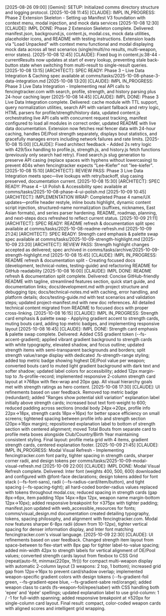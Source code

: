 [2025-08-26 09:00] [Gemini]: SETUP: Initialized comms directory structure and logging protocol.
[2025-10-08 11:45] [CLAUDE]: IMPL IN_PROGRESS: Phase 2 Extension Skeleton - Setting up Manifest V3 foundation with context menu, modal injection, and mock data services
[2025-10-08 12:30] [CLAUDE]: IMPL DONE: Phase 2 Extension Skeleton complete. Delivered: manifest.json, background.js, content.js, modal.css, mock data utilities, placeholder icons, and README with testing instructions. Extension loads via "Load Unpacked" with context menu functional and modal displaying mock data across all test scenarios (single/multi/no results, multi-weapon, error states).
[2025-10-08 12:45] [CLAUDE]: Fixed bug in content.js:38-44 - currentResults now updates at start of every lookup, preventing stale back-button state when switching from multi-result to single-result queries.
[2025-10-08 13:15] [ARCHITECT]: SPEC READY: Phase 3 – Live Data Integration & Caching spec available at comms/tasks/2025-10-08-phase-3-data-integration.md
[2025-10-08 13:20] [CLAUDE]: IMPL IN_PROGRESS: Phase 3 Live Data Integration - Implementing real API calls to fencingtracker.com with search, profile, strength, and history parsing plus 24-hour caching layer
[2025-10-08 14:45] [CLAUDE]: IMPL DONE: Phase 3 Live Data Integration complete. Delivered: cache module with TTL support, query normalization utilities, search API with variant fallback and retry logic, HTML parsers for profile/strength/history data, updated content.js orchestrating live API calls with concurrent request tracking, manifest configured to load all modules in correct order, updated README with live data documentation. Extension now fetches real fencer data with 24-hour caching, handles DE/Pool strength separately, displays bout statistics, and gracefully manages errors including network failures and rate limits.
[2025-10-08 15:00] [CLAUDE]: Fixed architect feedback - Added 2s retry logic with 429/5xx handling to profile.js, strength.js, and history.js fetch functions (previously only search had retry). Fixed search.js slug generation to preserve API casing (replace spaces with hyphens without lowercasing) to prevent 404s when fencingtracker expects "Lee-Kiefer" not "lee-kiefer".
[2025-10-08 15:10] [ARCHITECT]: REVIEW PASS: Phase 3 Live Data Integration meets spec—live lookups with retry/backoff, slug casing preserved, documentation current.
[2025-10-08 15:30] [ARCHITECT]: SPEC READY: Phase 4 – UI Polish & Accessibility spec available at comms/tasks/2025-10-08-phase-4-ui-polish.md
[2025-10-09 10:45] [ARCHITECT]: IMPLEMENTATION WRAP: Completed Phase 4 name/UX updates—profile header restyle, inline bouts highlight, dynamic content script injection, structured-name normalization (suffixes, nicknames, East Asian formats), and series parser hardening. README, roadmap, planning, and next-steps docs refreshed to reflect current status.
[2025-10-09 21:11] [ARCHITECT]: SPEC READY: README refresh & documentation split spec available at comms/tasks/2025-10-08-readme-refresh.md
[2025-10-09 21:24] [ARCHITECT]: SPEC READY: Strength card emphasis & palette swap spec available at comms/tasks/2025-10-09-strength-highlight.md
[2025-10-09 23:20] [ARCHITECT]: REVIEW PASS: Strength highlight changes accepted as delivered; spec archived in comms/tasks/archive/2025-10-09-strength-highlight.md
[2025-10-08 15:45] [CLAUDE]: IMPL IN_PROGRESS: README refresh & documentation split - Creating focused docs (development, technical-notes, testing-guide) and refactoring README for GitHub readability
[2025-10-08 16:00] [CLAUDE]: IMPL DONE: README refresh & documentation split complete. Delivered: Concise GitHub-friendly README with tagline, streamlined features section, quick start guide, and documentation links; docs/development.md with project structure and debugging tips; docs/technical-notes.md with caching, error handling, and platform details; docs/testing-guide.md with test scenarios and validation steps; updated project-manifest.md with new doc references. All detailed technical content migrated from README to focused docs with proper cross-linking.
[2025-10-08 16:15] [CLAUDE]: IMPL IN_PROGRESS: Strength card emphasis & palette swap - Applying gradient accent to strength cards, muting bouts card, adding top metric badges, and implementing responsive layout
[2025-10-08 16:45] [CLAUDE]: IMPL DONE: Strength card emphasis & palette swap complete. Delivered: Added CSS gradient token (--fs-accent-gradient); applied vibrant gradient background to strength cards with white typography, elevated shadow, and focus outline; updated strength items with semi-transparent backgrounds and borders; split strength value/range display with dedicated .fs-strength-range styling; added top metric badge showing highest DE/Pool value per weapon; converted bouts card to muted light gradient background with dark text and softer shadow; updated label colors for accessibility; added 12px margin-top to .fs-profile-record; implemented responsive 2-column strength card layout at ≥768px with flex-wrap and 20px gap. All visual hierarchy goals met with strength ratings as hero content.
[2025-10-08 17:30] [CLAUDE]: UI refinements based on user feedback. Removed top metric badge (redundant); added "Ranges show potential skill variation" explanation label initially above strength cards; increased bout text font-weight to 600; reduced padding across sections (modal body 24px→20px, profile info 22px→18px, strength cards 18px→16px) for better space efficiency on small screens; tightened spacing between profile info and strength section (20px→16px margin); repositioned explanation label to bottom of strength section with centered alignment; moved Total Bouts from separate card to profile meta boxes alongside Club/Country/Birth Year maintaining consistent styling. Final layout: profile meta grid with 4 items, gradient strength cards, centered explanation footer.
[2025-10-09 21:45] [CLAUDE]: IMPL IN_PROGRESS: Modal Visual Refresh - Implementing fencingtracker.com font parity, tighter spacing in strength cards, sharper corner radii, and design tokens per comms/tasks/2025-10-09-modal-visual-refresh.md
[2025-10-09 22:00] [CLAUDE]: IMPL DONE: Modal Visual Refresh complete. Delivered: Inter font (weights 400, 500, 600) downloaded and configured with @font-face declarations; design tokens added for font stack (--fs-font-sans), radii (--fs-radius-card/item/button), and tight spacing (--fs-spacing-tight); all hard-coded border-radius values replaced with tokens throughout modal.css; reduced spacing in strength cards (gap 8px→6px, item padding 10px 14px→8px 12px, weapon name margin-bottom 12px→10px); added responsive breakpoint for ≤375px with tighter padding; manifest.json updated with web_accessible_resources for fonts; comms/visual_design.md documentation created detailing typography, tokens, spacing philosophy, and alignment with fencingtracker.com. Modal now features sharper 6-8px radii (down from 10-12px), tighter vertical spacing for denser information display, and Inter font matching fencingtracker.com's visual language.
[2025-10-09 22:30] [CLAUDE]: UI refinements based on user feedback. Changed strength item layout from space-between to flex-start with 8px gap for tighter label-to-value spacing; added min-width 42px to strength labels for vertical alignment of DE/Pool values; converted strength cards layout from flexbox to CSS Grid (repeat(auto-fit, minmax(220px, 1fr))) for compact multi-weapon display with automatic 2-column layout (3 weapons: 2 top, 1 bottom); increased grid gap from 12px→16px to prevent card/shadow overlap; implemented weapon-specific gradient colors with design tokens (--fs-gradient-foil green, --fs-gradient-epee blue, --fs-gradient-sabre red/orange); added weapon class to cards (fs-weapon-foil/epee/saber) with CSS handling both 'epee' and 'épée' spellings; updated explanation label to use grid-column: 1 / -1 for full-width spanning; added responsive breakpoint at ≤520px for single-column card layout. Final result: compact, color-coded weapon cards with aligned scores and intelligent grid wrapping.
